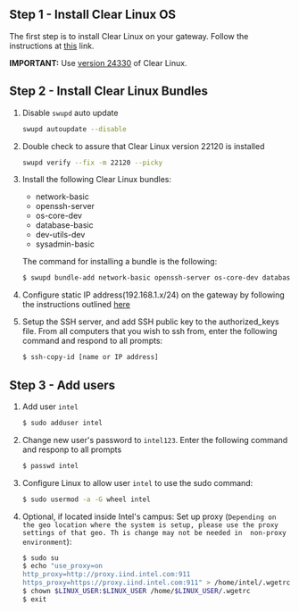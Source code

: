## Step 1 - Install Clear Linux OS
The first step is to install Clear Linux on your gateway. Follow the instructions
at [this](https://clearlinux.org/documentation/clear-linux/get-started/bare-metal-install)
link.

**IMPORTANT:** Use [version 24330](https://download.clearlinux.org/releases/24330/clear/clear-24330-installer.iso.xz) 
of Clear Linux.

## Step 2 - Install Clear Linux Bundles

1. Disable `swupd` auto update
    ```sh
    swupd autoupdate --disable
    ```
2. Double check to assure that Clear Linux version 22120 is installed
    ```sh
    swupd verify --fix -m 22120 --picky
    ```

3. Install the following Clear Linux bundles:

    * network-basic
    * openssh-server
    * os-core-dev
    * database-basic
    * dev-utils-dev
    * sysadmin-basic

    The command for installing a bundle is the following:
    ```sh
    $ swupd bundle-add network-basic openssh-server os-core-dev database-basic dev-utils-dev sysadmin-basic
    ```

4. Configure static IP address(192.168.1.x/24) on the gateway by following the instructions
    outlined [here](https://clearlinux.org/documentation/clear-linux/reference/bundles/os-core)

5. Setup the SSH server, and add SSH public key to the authorized_keys file. From all computers that you wish to ssh from, enter the following command and respond to all prompts:

    ```sh
    $ ssh-copy-id [name or IP address]
    ```

## Step 3 - Add users
1.  Add user `intel`
    ```sh
    $ sudo adduser intel
    ```

2.  Change new user's password to `intel123`. Enter the following command and responp to all prompts  
    ```sh
    $ passwd intel
    ```

3.  Configure Linux to allow user `intel` to use the sudo command:
    ```sh
    $ sudo usermod -a -G wheel intel
    ```    

4.  Optional, if located inside Intel's campus: Set up proxy (`Depending on the geo location where the system is setup, please use the proxy settings of that geo. Th
is change may not be needed in  non-proxy environment`):
    ```sh
    $ sudo su
    $ echo "use_proxy=on 
    http_proxy=http://proxy.iind.intel.com:911 
    https_proxy=https://proxy.iind.intel.com:911" > /home/intel/.wgetrc
    $ chown $LINUX_USER:$LINUX_USER /home/$LINUX_USER/.wgetrc
    $ exit
    ``` 
